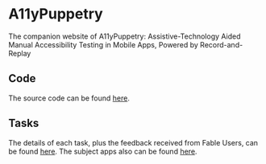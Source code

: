# A11yPuppetry
The companion website of A11yPuppetry: Assistive-Technology Aided Manual Accessibility Testing in Mobile Apps, Powered by Record-and-Replay

## Code
The source code can be found [here](https://github.com/seal-hub/A11yPuppetry/tree/main/Code).

## Tasks
The details of each task, plus the feedback received from Fable Users, can be found [here](https://github.com/seal-hub/A11yPuppetry/tree/main/Tasks). The subject apps also can be found [here](https://drive.google.com/file/d/1pC9Qn2oxqxsZ5cvlJ5DxuPd1m9umdDqe/view?usp=sharing).

